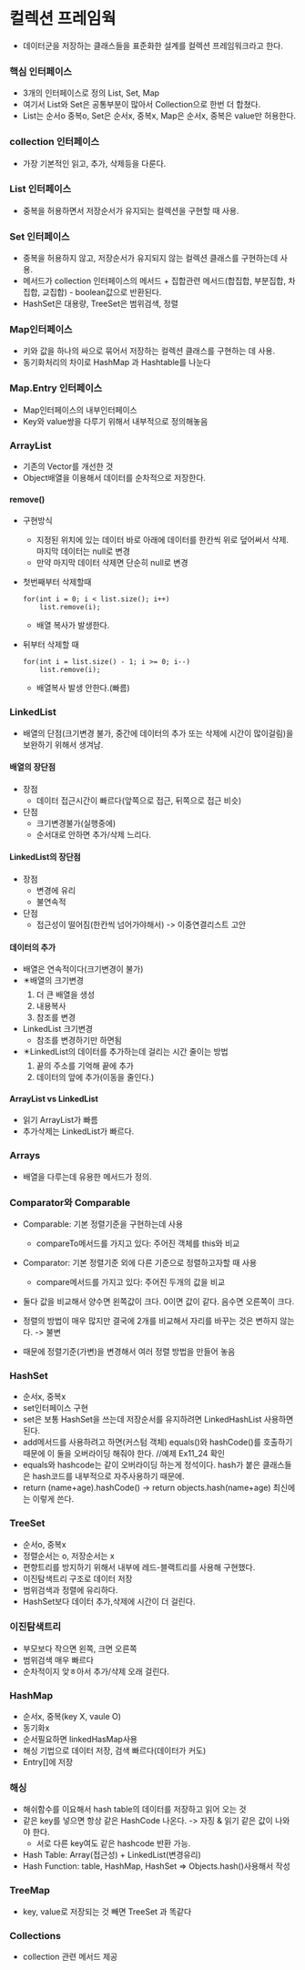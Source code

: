 # 컬렉션 프레임웍

- 데이터군을 저장하는 클래스들을 표준화한 설계를 컬렉션 프레임워크라고 한다.

### 핵심 인터페이스

- 3개의 인터페이스로 정의 List, Set, Map
- 여기서 List와 Set은 공통부분이 많아서 Collection으로 한번 더 합쳤다.
- List는 순서o 중복o, Set은 순서x, 중복x, Map은 순서x, 중복은 value만 허용한다.

### collection 인터페이스

- 가장 기본적인 읽고, 추가, 삭제등을 다룬다.

### List 인터페이스

- 중복을 허용하면서 저장순서가 유지되는 컬렉션을 구현할 때 사용.

### Set 인터페이스

- 중복을 허용하지 않고, 저장순서가 유지되지 않는 컬렉션 클래스를 구현하는데 사용.
- 메서드가 collection 인터페이스의 메서드 + 집합관련 메서드(합집합, 부분집합, 차집합, 교집합) - boolean값으로 반환된다.
- HashSet은 대용량, TreeSet은 범위검색, 정렬

### Map인터페이스

- 키와 값을 하나의 싸으로 묶어서 저장하는 컬렉션 클래스를 구현하는 데 사용.
- 동기화처리의 차이로 HashMap 과 Hashtable를 나눈다

### Map.Entry 인터페이스

- Map인터페이스의 내부인터페이스
- Key와 value쌍을 다루기 위해서 내부적으로 정의해놓음

### ArrayList

- 기존의 Vector를 개선한 것
- Object배열을 이용해서 데이터를 순차적으로 저장한다.

#### remove()

- 구현방식
    - 지정된 위치에 있는 데이터 바로 아래에 데이터를 한칸씩 위로 덮어써서 삭제. 마지막 데이터는 null로 변경
    - 만약 마지막 데이터 삭제면 단순히 null로 변경

- 첫번째부터 삭제할때
  ```
  for(int i = 0; i < list.size(); i++)
      list.remove(i);
  ```
    - 배열 복사가 발생한다.

- 뒤부터 삭제할 때
  ```
  for(int i = list.size() - 1; i >= 0; i--)
      list.remove(i);
  ```
    - 배열복사 발생 안한다.(빠름)

### LinkedList

- 배열의 단점(크기변경 불가, 중간에 데이터의 추가 또는 삭제에 시간이 많이걸림)을 보완하기 위해서 생겨남.

#### 배열의 장단점

- 장점
    - 데이터 접근시간이 빠르다(앞쪽으로 접근, 뒤쪽으로 접근 비슷)
- 단점
    - 크기변경불가(실행중에)
    - 순서대로 안하면 추가/삭제 느리다.

#### LinkedList의 장단점

- 장점
    - 변경에 유리
    - 불연속적
- 단점
    - 접근성이 떨어짐(한칸씩 넘어가야해서) -> 이중연결리스트 고안

#### 데이터의 추가

- 배열은 연속적이다(크기변경이 불가)
- ✴️배열의 크기변경
    1. 더 큰 배열을 생성
    2. 내용복사
    3. 참조를 변경
- LinkedList 크기변경
    - 참조를 변경하기만 하면됨
- ✴️LinkedList의 데이터를 추가하는데 걸리는 시간 줄이는 방법
    1. 끝의 주소를 기억해 끝에 추가
    2. 데이터의 앞에 추가(이동을 줄인다.)

#### ArrayList vs LinkedList

- 읽기 ArrayList가 빠름
- 추가삭제는 LinkedList가 빠르다.

### Arrays

- 배열을 다루는데 유용한 메서드가 정의.

### Comparator와 Comparable

- Comparable: 기본 정렬기준을 구현하는데 사용
    - compareTo메서드를 가지고 있다: 주어진 객체를 this와 비교
- Comparator: 기본 정렬기준 외에 다른 기준으로 정렬하고자할 때 사용
    - compare메서드를 가지고 있다: 주어진 두개의 값을 비교

- 둘다 값을 비교해서 양수면 왼쪽값이 크다. 0이면 값이 같다. 음수면 오른쪽이 크다.
- 정렬의 방법이 매우 많지만 결국에 2개를 비교해서 자리를 바꾸는 것은 변하지 않는다. -> 불변
- 때문에 정렬기준(가변)을 변경해서 여러 정렬 방법을 만들어 놓음

### HashSet

- 순서x, 중복x
- set인터페이스 구현
- set은 보통 HashSet을 쓰는데 저장순서를 유지하려면 LinkedHashList 사용하면 된다.
- add메서드를 사용하려고 하면(커스텀 객체) equals()와 hashCode()를 호출하기 때문에 이 둘을 오버라이딩 해줘야 한다. //예제 Ex11_24 확인
- equals와 hashcode는 같이 오버라이딩 하는게 정석이다. hash가 붙은 클래스들은 hash코드를 내부적으로 자주사용하기 때문에.
- return (name+age).hashCode() -> return objects.hash(name+age) 최신에는 이렇게 쓴다.

### TreeSet

- 순서o, 중복x
- 정렬순서는 o, 저장순서는 x
- 편향트리를 방지하기 위해서 내부에 레드-블랙트리를 사용해 구현했다.
- 이진탐색트리 구조로 데이터 저장
- 범위검색과 정렬에 유리하다.
- HashSet보다 데이터 추가,삭제에 시간이 더 걸린다.

### 이진탐색트리

- 부모보다 작으면 왼쪽, 크면 오른쪽
- 범위검색 매우 빠르다
- 순차적이지 앚ㅎ아서 추가/삭제 오래 걸린다.

### HashMap

- 순서x, 중복(key X, vaule O)
- 동기화x
- 순서필요하면 linkedHasMap사용
- 해싱 기법으로 데이터 저장, 검색 빠르다(데이터가 커도)
- Entry[]에 저장

### 해싱

- 해쉬함수를 이요해서 hash table의 데이터를 저장하고 읽어 오는 것
- 같은 key를 넣으면 항상 같은 HashCode 나온다. -> 자징 & 읽기 같은 값이 나와야 한다.
    - 서로 다른 key여도 같은 hashcode 반환 가능.
- Hash Table: Array(접근성) + LinkedList(변경유리)
- Hash Function: table, HashMap, HashSet => Objects.hash()사용해서 작성

### TreeMap

- key, value로 저장되는 것 빼면 TreeSet 과 똑같다

### Collections

- collection 관련 메서드 제공